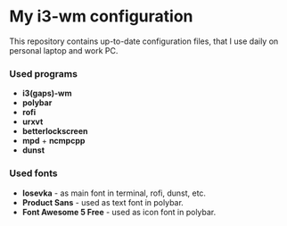 # My i3-wm configuration

This repository contains up-to-date configuration files, that I use daily on personal laptop and work PC.

### Used programs
+ **i3(gaps)-wm**
+ **polybar**
+ **rofi**
+ **urxvt**
+ **betterlockscreen**
+ **mpd** + **ncmpcpp**
+ **dunst**

### Used fonts
+ **Iosevka** - as main font in terminal, rofi, dunst, etc.
+ **Product Sans** - used as text font in polybar.
+ **Font Awesome 5 Free** - used as icon font in polybar.

